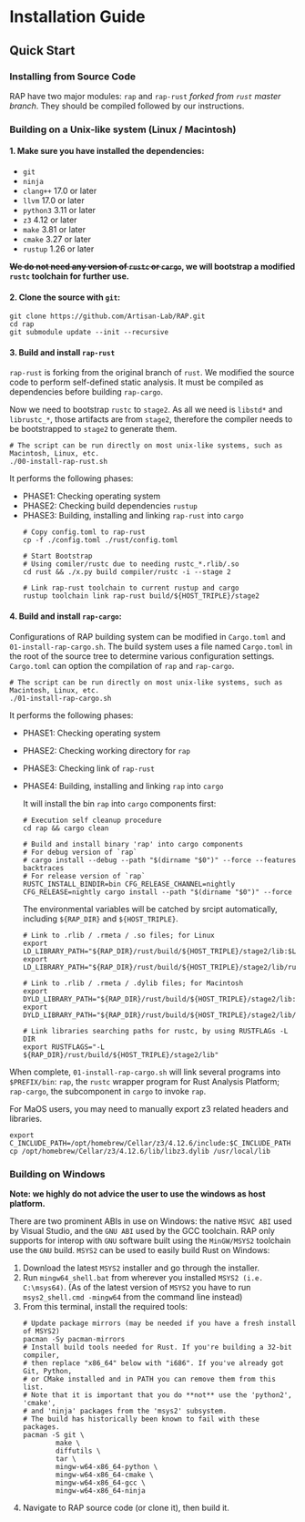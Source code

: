 # Installation Guide

## Quick Start
### Installing from Source Code
RAP have two major modules: `rap` and `rap-rust` _forked from `rust` master branch_. They should be compiled followed by our instructions.

### Building on a Unix-like system (Linux / Macintosh)
#### 1. Make sure you have installed the dependencies:
* `git`
* `ninja`
* `clang++` 17.0 or later
* `llvm` 17.0 or later
* `python3` 3.11 or later
* `z3` 4.12 or later
* `make` 3.81 or later
* `cmake` 3.27 or later
* `rustup` 1.26 or later

**~~We do not need any version of `rustc` or `cargo`~~, we will bootstrap a modified `rustc` toolchain  for further use.**

#### 2. Clone the source with `git`:

```shell
git clone https://github.com/Artisan-Lab/RAP.git
cd rap
git submodule update --init --recursive
```

#### 3. Build and install `rap-rust`

`rap-rust` is forking from the original branch of `rust`. We modified the source code to perform self-defined static
analysis. It must be compiled as dependencies before building `rap-cargo`.

Now we need to bootstrap `rustc` to `stage2`. As all we need is `libstd*` and `librustc_*`, those artifacts are from
`stage2`, therefore the compiler needs to be bootstrapped to `stage2` to generate them.

```shell
# The script can be run directly on most unix-like systems, such as Macintosh, Linux, etc.
./00-install-rap-rust.sh
```

It performs the following phases:
- PHASE1: Checking operating system
- PHASE2: Checking build dependencies `rustup`
-  PHASE3: Building, installing and linking `rap-rust` into `cargo`
    ```shell
    # Copy config.toml to rap-rust
    cp -f ./config.toml ./rust/config.toml

    # Start Bootstrap
    # Using comiler/rustc due to needing rustc_*.rlib/.so
    cd rust && ./x.py build compiler/rustc -i --stage 2

    # Link rap-rust toolchain to current rustup and cargo
    rustup toolchain link rap-rust build/${HOST_TRIPLE}/stage2
    ```

#### 4. Build and install `rap-cargo`:
Configurations of RAP building system can be modified in `Cargo.toml` and `01-install-rap-cargo.sh`. The build system uses a file named `Cargo.toml` in the root of the source tree to determine various configuration settings. `Cargo.toml` can option the compilation of `rap` and `rap-cargo`. 

```shell
# The script can be run directly on most unix-like systems, such as Macintosh, Linux, etc.
./01-install-rap-cargo.sh
```

It performs the following phases:
- PHASE1: Checking operating system
- PHASE2: Checking working directory for `rap`
- PHASE3: Checking link of `rap-rust`
- PHASE4: Building, installing and linking `rap` into `cargo`

    It will install the bin `rap` into `cargo` components first:
    ```shell
    # Execution self cleanup procedure
    cd rap && cargo clean

    # Build and install binary 'rap' into cargo components
    # For debug version of `rap`
    # cargo install --debug --path "$(dirname "$0")" --force --features backtraces
    # For release version of `rap`
    RUSTC_INSTALL_BINDIR=bin CFG_RELEASE_CHANNEL=nightly CFG_RELEASE=nightly cargo install --path "$(dirname "$0")" --force
    ```
    The environmental variables will be catched by srcipt automatically, including `${RAP_DIR}` and `${HOST_TRIPLE}`.
    ```shell
    # Link to .rlib / .rmeta / .so files; for Linux
    export LD_LIBRARY_PATH="${RAP_DIR}/rust/build/${HOST_TRIPLE}/stage2/lib:$LD_LIBRARY_PATH"
    export LD_LIBRARY_PATH="${RAP_DIR}/rust/build/${HOST_TRIPLE}/stage2/lib/rustlib/${HOST_TRIPLE}/lib:$LD_LIBRARY_PATH"

    # Link to .rlib / .rmeta / .dylib files; for Macintosh
    export DYLD_LIBRARY_PATH="${RAP_DIR}/rust/build/${HOST_TRIPLE}/stage2/lib:$DYLD_LIBRARY_PATH"
    export DYLD_LIBRARY_PATH="${RAP_DIR}/rust/build/${HOST_TRIPLE}/stage2/lib/rustlib/${HOST_TRIPLE}/lib:$DYLD_LIBRARY_PATH"

    # Link libraries searching paths for rustc, by using RUSTFLAGs -L DIR
    export RUSTFLAGS="-L ${RAP_DIR}/rust/build/${HOST_TRIPLE}/stage2/lib"
    ``` 
When complete, `01-install-rap-cargo.sh` will link several programs into `$PREFIX/bin`: `rap`, the `rustc` wrapper program for Rust Analysis Platform; `rap-cargo`, the subcomponent in `cargo` to invoke `rap`.

For MaOS users, you may need to manually export z3 related headers and libraries.
```
export C_INCLUDE_PATH=/opt/homebrew/Cellar/z3/4.12.6/include:$C_INCLUDE_PATH
cp /opt/homebrew/Cellar/z3/4.12.6/lib/libz3.dylib /usr/local/lib
```

### Building on Windows
**Note: we highly do not advice the user to use the windows as host platform.**

There are two prominent ABIs in use on Windows: the native `MSVC ABI` used by Visual Studio, and the `GNU ABI` used by 
the GCC toolchain.
RAP only supports for interop with `GNU` software built using the `MinGW/MSYS2` toolchain use the `GNU` build.
`MSYS2` can be used to easily build Rust on Windows:
1. Download the latest `MSYS2` installer and go through the installer.
2. Run `mingw64_shell.bat` from wherever you installed `MSYS2 (i.e. C:\msys64)`. (As of the latest version of `MSYS2`
you have to run `msys2_shell.cmd -mingw64` from the command line instead)
3. From this terminal, install the required tools:
    ```shell
    # Update package mirrors (may be needed if you have a fresh install of MSYS2)
    pacman -Sy pacman-mirrors
    # Install build tools needed for Rust. If you're building a 32-bit compiler,
    # then replace "x86_64" below with "i686". If you've already got Git, Python,
    # or CMake installed and in PATH you can remove them from this list.
    # Note that it is important that you do **not** use the 'python2', 'cmake',
    # and 'ninja' packages from the 'msys2' subsystem.
    # The build has historically been known to fail with these packages.
    pacman -S git \
            make \
            diffutils \
            tar \
            mingw-w64-x86_64-python \
            mingw-w64-x86_64-cmake \
            mingw-w64-x86_64-gcc \
            mingw-w64-x86_64-ninja
    ```
4. Navigate to RAP source code (or clone it), then build it.
